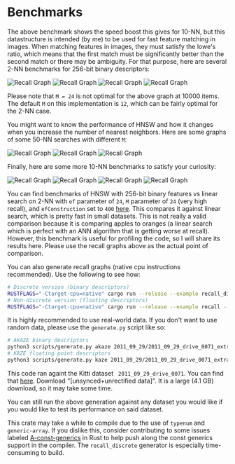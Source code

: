 # Benchmarks

The above benchmark shows the speed boost this gives for 10-NN, but this datastructure is intended (by me) to be used for fast feature matching in images. When matching features in images, they must satisfy the lowe's ratio, which means that the first match must be significantly better than the second match or there may be ambiguity. For that purpose, here are several 2-NN benchmarks for 256-bit binary descriptors:

![Recall Graph](http://vadixidav.github.io/hnsw/0949a5a503402a8f0effef01b42b5360c83c688a/nn2_256bit_10000_m12.svg)
![Recall Graph](http://vadixidav.github.io/hnsw/0949a5a503402a8f0effef01b42b5360c83c688a/nn2_256bit_10000_m24.svg)
![Recall Graph](http://vadixidav.github.io/hnsw/0949a5a503402a8f0effef01b42b5360c83c688a/nn2_256bit_100000_m24.svg)
![Recall Graph](http://vadixidav.github.io/hnsw/0949a5a503402a8f0effef01b42b5360c83c688a/nn2_256bit_1000000_m24.svg)

Please note that `M = 24` is not optimal for the above graph at 10000 items. The default `M` on this implementation is `12`, which can be fairly optimal for the 2-NN case.

You might want to know the performance of HNSW and how it changes when you increase the number of nearest neighbors. Here are some graphs of some 50-NN searches with different `M`:

![Recall Graph](http://vadixidav.github.io/hnsw/0949a5a503402a8f0effef01b42b5360c83c688a/nn50_256bit_10000_m12.svg)
![Recall Graph](http://vadixidav.github.io/hnsw/0949a5a503402a8f0effef01b42b5360c83c688a/nn50_256bit_10000_m24.svg)
![Recall Graph](http://vadixidav.github.io/hnsw/0949a5a503402a8f0effef01b42b5360c83c688a/nn50_256bit_10000_m52.svg)

Finally, here are some more 10-NN benchmarks to satisfy your curiosity:

![Recall Graph](http://vadixidav.github.io/hnsw/0949a5a503402a8f0effef01b42b5360c83c688a/nn10_256bit_10000_m24.svg)
![Recall Graph](http://vadixidav.github.io/hnsw/0949a5a503402a8f0effef01b42b5360c83c688a/nn10_256bit_100000_m24.svg)
![Recall Graph](http://vadixidav.github.io/hnsw/0949a5a503402a8f0effef01b42b5360c83c688a/nn10_256bit_1000000_m24.svg)
![Recall Graph](http://vadixidav.github.io/hnsw/0949a5a503402a8f0effef01b42b5360c83c688a/nn10_256bit_1000000_m48.svg)

You can find benchmarks of HNSW with 256-bit binary features vs linear search on 2-NN with `ef` parameter of `24`, `M` parameter of `24` (very high recall), and `efConstruction` set to `400` [here](http://vadixidav.github.io/hnsw/0949a5a503402a8f0effef01b42b5360c83c688a/report/index.html). This compares it against linear search, which is pretty fast in small datasets. This is not really a valid comparison because it is comparing apples to oranges (a linear search which is perfect with an ANN algorithm that is getting worse at recall). However, this benchmark is useful for profiling the code, so I will share its results here. Please use the recall graphs above as the actual point of comparison.

You can also generate recall graphs (native cpu instructions recommended). Use the following to see how:

```bash
# Discrete version (binary descriptors)
RUSTFLAGS="-Ctarget-cpu=native" cargo run --release --example recall_discrete -- --help
# Non-discrete version (floating descriptors)
RUSTFLAGS="-Ctarget-cpu=native" cargo run --release --example recall -- --help
```

It is highly recommended to use real-world data. If you don't want to use random data, please use the `generate.py` script like so:

```bash
# AKAZE binary descriptors
python3 scripts/generate.py akaze 2011_09_29/2011_09_29_drive_0071_extract/image_00/data/*.png > data/akaze
# KAZE floating point descriptors
python3 scripts/generate.py kaze 2011_09_29/2011_09_29_drive_0071_extract/image_00/data/*.png > data/kaze
```

This code ran againt the Kitti dataset ` 2011_09_29_drive_0071`. You can find that [here](http://www.cvlibs.net/datasets/kitti/raw_data.php). Download "[unsynced+unrectified data]". It is a large (4.1 GB) download, so it may take some time.

You can still run the above generation against any dataset you would like if you would like to test its performance on said dataset.

This crate may take a while to compile due to the use of `typenum` and `generic-array`. If you dislike this, consider contributing to some issues labeled [A-const-generics](https://github.com/rust-lang/rust/labels/A-const-generics) in Rust to help push along the const generics support in the compiler. The `recall_discrete` generator is especially time-consuming to build.
